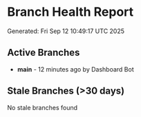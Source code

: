 # Branch Health Report
Generated: Fri Sep 12 10:49:17 UTC 2025

## Active Branches
- **main** - 12 minutes ago by Dashboard Bot

## Stale Branches (>30 days)
No stale branches found
